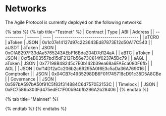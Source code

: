 # Networks

The Agile Protocol is currently deployed on the following networks:

{% tabs %}
{% tab title="Testnet" %}
| Contract    | Type   | ABI  | Address                                    |
| ----------- | ------ | ---- | ------------------------------------------ |
| aTCRO       | aToken | JSON | 0x1c07e14127d97c223643Ed87873E12d50A17C543 |
| aUSDT       | aToken | JSON | 0xCfA8297F33dAa5765243AEbF16Bda204D7d124aA |
| aBTC        | aToken | JSON | 0xf5eB03557bd15dF212Fb56e73C814f0237A5Dc79 |
| aAGL        | aToken | JSON | 0x77198B48245c7E0b142b39ea68a6FAEca080F6fb |
| AGL         |        | JSON | 0xf14D12aCc206b2c66295A0f6E3c5aDa36A769016 |
| Comptroller |        | JSON | 0x04CB7c4935298DB6F01f745718cD91c35D5A8CBe |
| Governance  |        | JSON | 0x597bA597bA50f91C5f83f314884C6d7570E2153C |
| Timelock    |        | JSON | 0xFC7586b303Fd475edEC1F00b94bfb296A2b28406 |
{% endtab %}

{% tab title="Mainnet" %}

{% endtab %}
{% endtabs %}
